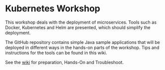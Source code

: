# Kubernetes Workshop

This workshop deals with the deployment of microservices. Tools such as Docker, Kubernetes and Helm are presented, which should simplify the deployment.

The GitHub repository contains simple Java sample applications that will be deployed in different ways in the hands-on parts of the workshop. Tips and instructions for the tools can be found in this wiki.

See the [wiki](https://github.com/bdruesedow/kubernetes-workshop/wiki) for preparation, Hands-On and Troubleshoot.
